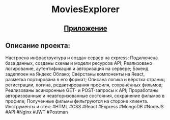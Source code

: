 <h1 align="center">MoviesExplorer</h1>

<h2 align="center">
  <a href="https://movies.balineseleaf.nomoredomainsrocks.ru/" style="color: black;" target="_blank">Приложение</a>
</h2>

<h2>Описание проекта:</h2>
Настроена инфраструктура и создан сервер на express;
Подключена база данных, созданы схемы и модели ресурсов API;
Реализовано логирование, аутентификация и авторизация на сервере;
Бэкенд задеплоен на Яндекс Облако;
Свёрстаны компоненты на React, разметка портирована в его формат;
Описана логика и вёрстка страниц регистрации, логина, редактирования профиля, сохранённых фильмов;
Реализованы асинхронные GET- и POST-запросы к API;
Проработаны авторизованные и неавторизованные состояния, сохранение фильмов в профиле;
Полученные фильмы фильтруются на стороне клиента.
Инструменты и стек: #HTML #CSS #React #Express #MongoDB #NodeJS #API  #Nginx #JWT #Postman

